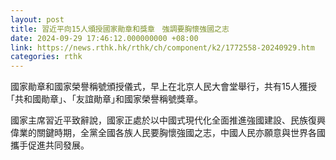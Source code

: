 ```yaml
---
layout: post
title: 習近平向15人頒授國家勛章和獎章　強調要胸懷強國之志
date: 2024-09-29 17:46:12.000000000 +08:00
link: https://news.rthk.hk/rthk/ch/component/k2/1772558-20240929.htm
categories: rthk
---
```


國家勛章和國家榮譽稱號頒授儀式，早上在北京人民大會堂舉行，共有15人獲授｢共和國勛章｣、｢友誼勛章｣和國家榮譽稱號獎章。

國家主席習近平致辭說，國家正處於以中國式現代化全面推進強國建設、民族復興偉業的關鍵時期，全黨全國各族人民要胸懷強國之志，中國人民亦願意與世界各國攜手促進共同發展。
